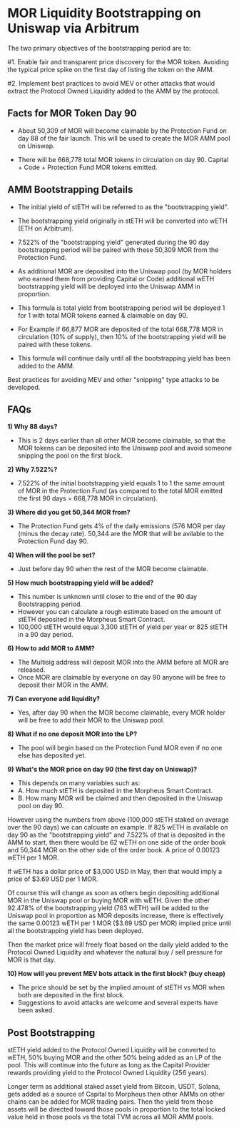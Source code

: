 # MOR Liquidity Bootstrapping on Uniswap via Arbitrum
The two primary objectives of the bootstrapping period are to: 

#1. Enable fair and transparent price discovery for the MOR token. Avoiding the typical price spike on the first day of listing the token on the AMM.

#2. Implement best practices to avoid MEV or other attacks that would extract the Protocol Owned Liquidity added to the AMM by the protocol.

## Facts for MOR Token Day 90
- About 50,309 of MOR will become claimable by the Protection Fund on day 88 of the fair launch. This will be used to create the MOR AMM pool on Uniswap.

- There will be 668,778 total MOR tokens in circulation on day 90. Capital + Code + Protection Fund MOR tokens emitted.

## AMM Bootstrapping Details
- The initial yield of stETH will be referred to as the "bootstrapping yield".

- The bootstrapping yield originally in stETH will be converted into wETH (ETH on Arbitrum).

- 7.522% of the "bootstrapping yield" generated during the 90 day bootstrapping period will be paired with these 50,309 MOR from the Protection Fund.

- As additional MOR are deposited into the Uniswap pool (by MOR holders who earned them from providing Capital or Code) additional wETH bootstrapping yield will be deployed into the Uniswap AMM in proportion.

- This formula is total yield from bootstrapping period will be deployed 1 for 1 with total MOR tokens earned & claimable on day 90.

- For Example if 66,877 MOR are deposited of the total 668,778 MOR in circulation (10% of supply), then 10% of the bootstrapping yield will be paired with these tokens. 

- This formula will continue daily until all the bootstrapping yield has been added to the AMM.

Best practices for avoiding MEV and other "snipping" type attacks to be developed.

## FAQs
**1) Why 88 days?**
- This is 2 days earlier than all other MOR become claimable, so that the MOR tokens can be deposited into the Uniswap pool and avoid someone snipping the pool on the first block.

**2) Why 7.522%?**
- 7.522% of the initial bootstrapping yield equals 1 to 1 the same amount of MOR in the Protection Fund (as compared to the total MOR emitted the first 90 days = 668,778 MOR in circulation).

**3) Where did you get 50,344 MOR from?**
- The Protection Fund gets 4% of the daily emissions (576 MOR per day (minus the decay rate). 50,344 are the MOR that will be avilable to the Protection Fund day 90.

**4) When will the pool be set?**
- Just before day 90 when the rest of the MOR become claimable.

**5) How much bootstrapping yield will be added?**
- This number is unknown until closer to the end of the 90 day Bootstrapping period.
- However you can calculate a rough estimate based on the amount of stETH deposited in the Morpheus Smart Contract.
- 100,000 stETH would equal 3,300 stETH of yield per year or 825 stETH in a 90 day period.

**6) How to add MOR to AMM?**
- The Multisig address will deposit MOR into the AMM before all MOR are released.
- Once MOR are claimable by everyone on day 90 anyone will be free to deposit their MOR in the AMM.

**7) Can everyone add liquidity?**
- Yes, after day 90 when the MOR become claimable, every MOR holder will be free to add their MOR to the Uniswap pool.

**8) What if no one deposit MOR into the LP?**
- The pool will begin based on the Protection Fund MOR even if no one else has deposited yet.

**9) What's the MOR price on day 90 (the first day on Uniswap)?**
- This depends on many variables such as: 
- A. How much stETH is deposited in the Morpheus Smart Contract.
- B. How many MOR will be claimed and then deposited in the Uniswap pool on day 90.
  
However using the numbers from above (100,000 stETH staked on average over the 90 days) we can calcuate an example. If 825 wETH is available on day 90 as the "bootstrapping yield" and 7.522% of that is deposited in the AMM to start, then there would be 62 wETH on one side of the order book and 50,344 MOR on the other side of the order book. A price of 0.00123 wETH per 1 MOR.

If wETH has a dollar price of $3,000 USD in May, then that would imply a price of $3.69 USD per 1 MOR. 

Of course this will change as soon as others begin depositing additional MOR in the Uniswap pool or buying MOR with wETH.
Given the other 92.478% of the bootstrapping yield (763 wETH) will be added to the Uniswap pool in proportion as MOR deposits increase, there is effectively the same 0.00123 wETH per 1 MOR ($3.69 USD per MOR) implied price until all the bootstrapping yield has been deployed. 

Then the market price will freely float based on the daily yield added to the Protocol Owned Liquidity and whatever the natural buy / sell pressure for MOR is that day.

**10) How will you prevent MEV bots attack in the first block? (buy cheap)**
- The price should be set by the implied amount of stETH vs MOR when both are deposited in the first block.
- Suggestions to avoid attacks are welcome and several experts have been asked.

## Post Bootstrapping

stETH yield added to the Protocol Owned Liquidity will be converted to wETH, 50% buying MOR and the other 50% being added as an LP of the pool. This will continue into the future as long as the Capital Provider rewards providing yield to the Protocol Owned Liquidity (256 years).

Longer term as additional staked asset yield from Bitcoin, USDT, Solana, gets added as a source of Capital to Morpheus then other AMMs on other chains can be added for MOR trading pairs. Then the yield from those assets will be directed toward those pools in proportion to the total locked value held in those pools vs the total TVM across all MOR AMM pools.
